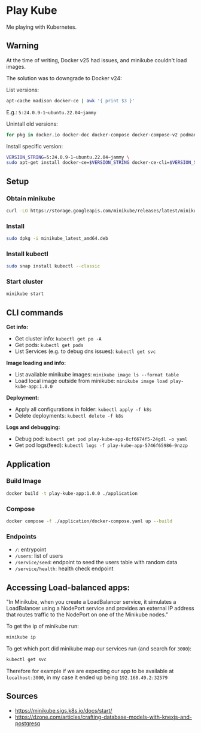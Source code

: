 # Play Kube

Me playing with Kubernetes.

## Warning

At the time of writing, Docker v25 had issues, and minikube couldn't load images.

The solution was to downgrade to Docker v24:

List versions:

```bash
apt-cache madison docker-ce | awk '{ print $3 }'
````

E.g.: `5:24.0.9-1~ubuntu.22.04~jammy`

Unintall old versions:

```bash
for pkg in docker.io docker-doc docker-compose docker-compose-v2 podman-docker containerd runc; do sudo apt-get remove $pkg; done
```

Install specific version:

```bash
VERSION_STRING=5:24.0.9-1~ubuntu.22.04~jammy \
sudo apt-get install docker-ce=$VERSION_STRING docker-ce-cli=$VERSION_STRING containerd.io docker-buildx-plugin docker-compose-plugin
```

## Setup

### Obtain minikube

```bash
curl -LO https://storage.googleapis.com/minikube/releases/latest/minikube_latest_amd64.deb
```

### Install

```bash
sudo dpkg -i minikube_latest_amd64.deb
```

### Install kubectl

```bash
sudo snap install kubectl --classic
```

### Start cluster

```bash
minikube start
```

## CLI commands

**Get info:**

- Get cluster info: `kubectl get po -A`
- Get pods: `kubectl get pods`
- List Services (e.g. to debug dns issues): `kubectl get svc`

**Image loading and info:**

- List available minikube images: `minikube image ls --format table`
- Load local image outside from minikube: `minikube image load play-kube-app:1.0.0`

**Deployment:**

- Apply all configurations in folder: `kubectl apply -f k8s`
- Delete deployments: `kubectl delete -f k8s`

**Logs and debugging:**

- Debug pod: `kubectl get pod play-kube-app-8cf6674f5-24gdl -o yaml`
- Get pod logs(feed): `kubectl logs -f play-kube-app-5746f65986-9nzzp`

## Application

### Build Image

```bash
docker build -t play-kube-app:1.0.0 ./application
```

### Compose

```bash
docker compose -f ./application/docker-compose.yaml up --build
```

### Endpoints

- `/`: entrypoint
- `/users`: list of users
- `/service/seed`: endpoint to seed the users table with random data
- `/service/health`: health check endpoint

## Accessing Load-balanced apps:

"In Minikube, when you create a LoadBalancer service, it simulates a LoadBalancer using a NodePort service and provides an external IP address that routes traffic to the NodePort on one of the Minikube nodes."

To get the ip of minikube run:

```bash
minikube ip
```

To get which port did minikube map our services run (and search for `3000`):

```bash
kubectl get svc
```

Therefore for example if we are expecting our app to be available at `localhost:3000`, in
my case it ended up being `192.168.49.2:32579`

## Sources

- https://minikube.sigs.k8s.io/docs/start/
- https://dzone.com/articles/crafting-database-models-with-knexjs-and-postgresq
